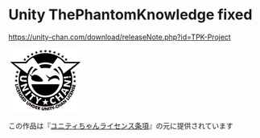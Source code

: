 # Unity ThePhantomKnowledge fixed

https://unity-chan.com/download/releaseNote.php?id=TPK-Project

<img src="UCL2.0/License Logo/Others/png/Light_Frame.png" alt="UCL2.0">

この作品は『[ユニティちゃんライセンス条項](http://unity-chan.com/contents/license_jp/)』の元に提供されています